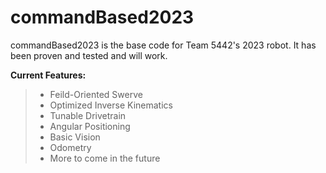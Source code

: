 # commandBased2023

commandBased2023 is the base code for Team 5442's 2023 robot. It has been proven and tested and will work. 
 
**Current Features:**
 
>* Feild-Oriented Swerve
>* Optimized Inverse Kinematics 
>* Tunable Drivetrain
>* Angular Positioning 
>* Basic Vision
>* Odometry
>* More to come in the future


